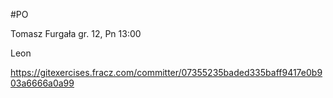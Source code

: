 #PO

Tomasz Furgała gr. 12, Pn 13:00

Leon

https://gitexercises.fracz.com/committer/07355235baded335baff9417e0b903a6666a0a99

